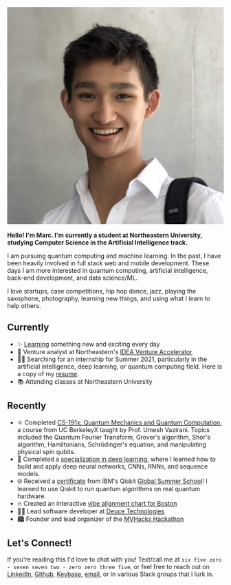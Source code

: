 ---
---
<img id="portrait" src="assets/me.jpg" alt="profile picture">

**Hello! I'm Marc. I'm currently a student at Northeastern University, studying Computer Science in the Artificial Intelligence track.**

I am pursuing quantum computing and machine learning. In the past, I have been heavily involved in full stack web and mobile development. 
These days I am more interested in quantum computing, artificial intelligence, back-end development, and data science/ML.

I love startups, case competitions, hip hop dance, jazz, playing the saxophone, photography, learning new things, and using what I learn to help others.

## Currently

- ✨ [Learning](/learning) something new and exciting every day
- 🔎 Venture analyst at Northeastern's [IDEA Venture Accelerator](https://www.northeastern.edu/idea/)
- 👨‍💻 Searching for an internship for Summer 2021, particularly in the artificial intelligence, deep learning, or quantum computing field. Here is a copy of my [resume](/assets/Marc%20Bacvanski%20Resume.pdf).
- 📚 Attending classes at Northeastern University

## Recently

- ⚛️ Completed [CS-191x: Quantum Mechanics and Quantum Computation](https://courses.edx.org/certificates/18fb330fda7e47ec834dafaa682a5a0b), a course from UC BerkeleyX taught by Prof. Umesh Vazirani. Topics included the Quantum Fourier Transform, Grover's algorithm, Shor's algorithm, Hamiltonians, Schrödinger's equation, and manipulating physical spin qubits.
- 🧠 Completed a [specialization in deep learning](https://www.coursera.org/account/accomplishments/specialization/UW7XJ2WBD4A2), where I learned how to build and apply deep neural networks, CNNs, RNNs, and sequence models. 
- 🌐 Received a [certificate](/assets/QGSS_QuantumExcellenceCertificate.pdf) from IBM's Qiskit [Global Summer School](https://qiskit.org/events/summer-school/)! I learned to use Qiskit to run quantum algorithms on real quantum hardware.
- 🔥 Created an interactive [vibe alignment chart for Boston](/blog/vibe-of-boston)
- 👨‍💻 Lead software developer at [Deuce Technologies](https://deuce.technology/)
- 🏙 Founder and lead organizer of the [MVHacks Hackathon](https://mvhacks.io/)

## Let's Connect!

If you're reading this I'd love to chat with you! Text/call me at `six five zero - seven seven two - zero zero three five`, or feel free to reach out on [LinkedIn](https://linkedin.com/in/mbacvanski), [Github](https://github.com/mbacvanski), [Keybase](https://keybase.io/mbacvanski/chat), [email](mailto:marc.bacvanski@gmail.com), or in various Slack groups that I lurk in.

